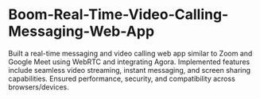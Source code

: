 # Boom-Real-Time-Video-Calling-Messaging-Web-App
Built a real-time messaging and video calling web app similar to Zoom and Google Meet using WebRTC and integrating Agora. Implemented features include seamless video streaming, instant messaging, and screen sharing capabilities. Ensured performance, security, and compatibility across browsers/devices.
